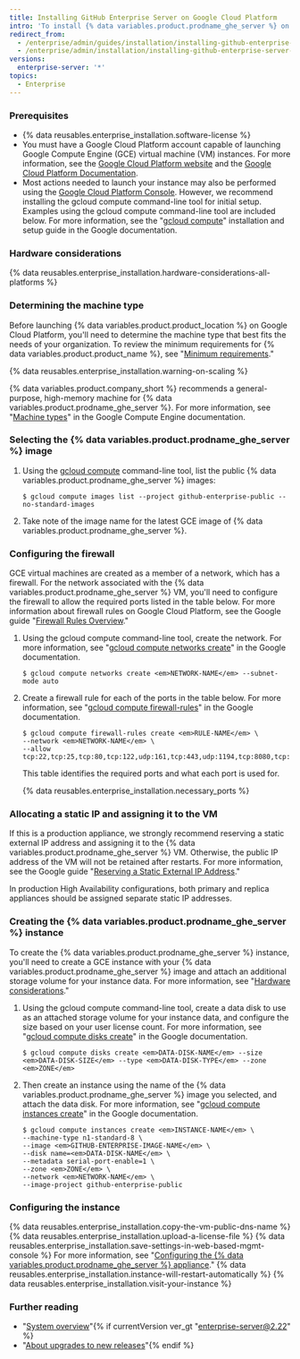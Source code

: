 ```yaml
---
title: Installing GitHub Enterprise Server on Google Cloud Platform
intro: 'To install {% data variables.product.prodname_ghe_server %} on Google Cloud Platform, you must deploy onto a supported machine type and use a persistent standard disk or a persistent SSD.'
redirect_from:
  - /enterprise/admin/guides/installation/installing-github-enterprise-on-google-cloud-platform/
  - /enterprise/admin/installation/installing-github-enterprise-server-on-google-cloud-platform
versions:
  enterprise-server: '*'
topics:
  - Enterprise
---
```


### Prerequisites

- {% data reusables.enterprise_installation.software-license %}
- You must have a Google Cloud Platform account capable of launching Google Compute Engine (GCE) virtual machine (VM) instances. For more information, see the [Google Cloud Platform website](https://cloud.google.com/) and the [Google Cloud Platform Documentation](https://cloud.google.com/docs/).
- Most actions needed to launch your instance may also be performed using the [Google Cloud Platform Console](https://cloud.google.com/compute/docs/console). However, we recommend installing the gcloud compute command-line tool for initial setup. Examples using the gcloud compute command-line tool are included below. For more information, see the "[gcloud compute](https://cloud.google.com/compute/docs/gcloud-compute/)" installation and setup guide in the Google documentation.

### Hardware considerations

{% data reusables.enterprise_installation.hardware-considerations-all-platforms %}

### Determining the machine type

Before launching {% data variables.product.product_location %} on Google Cloud Platform, you'll need to determine the machine type that best fits the needs of your organization. To review the minimum requirements for {% data variables.product.product_name %}, see "[Minimum requirements](#minimum-requirements)."

{% data reusables.enterprise_installation.warning-on-scaling %}

{% data variables.product.company_short %} recommends a general-purpose, high-memory machine for {% data variables.product.prodname_ghe_server %}. For more information, see "[Machine types](https://cloud.google.com/compute/docs/machine-types#n2_high-memory_machine_types)" in the Google Compute Engine documentation.

### Selecting the {% data variables.product.prodname_ghe_server %} image

1. Using the [gcloud compute](https://cloud.google.com/compute/docs/gcloud-compute/) command-line tool, list the public {% data variables.product.prodname_ghe_server %} images:
   ```shell
   $ gcloud compute images list --project github-enterprise-public --no-standard-images
   ```

2. Take note of the image name for the latest GCE image of  {% data variables.product.prodname_ghe_server %}.

### Configuring the firewall

GCE virtual machines are created as a member of a network, which has a firewall. For the network associated with the {% data variables.product.prodname_ghe_server %} VM, you'll need to configure the firewall to allow the required ports listed in the table below. For more information about firewall rules on Google Cloud Platform, see the Google guide "[Firewall Rules Overview](https://cloud.google.com/vpc/docs/firewalls)."

1. Using the gcloud compute command-line tool, create the network. For more information, see "[gcloud compute networks create](https://cloud.google.com/sdk/gcloud/reference/compute/networks/create)" in the Google documentation.
   ```shell
   $ gcloud compute networks create <em>NETWORK-NAME</em> --subnet-mode auto
   ```
2. Create a firewall rule for each of the ports in the table below. For more information, see "[gcloud compute firewall-rules](https://cloud.google.com/sdk/gcloud/reference/compute/firewall-rules/)" in the Google documentation.
   ```shell
   $ gcloud compute firewall-rules create <em>RULE-NAME</em> \
   --network <em>NETWORK-NAME</em> \
   --allow tcp:22,tcp:25,tcp:80,tcp:122,udp:161,tcp:443,udp:1194,tcp:8080,tcp:8443,tcp:9418,icmp
   ```
   This table identifies the required ports and what each port is used for.

   {% data reusables.enterprise_installation.necessary_ports %}

### Allocating a static IP and assigning it to the VM

If this is a production appliance, we strongly recommend reserving a static external IP address and assigning it to the {% data variables.product.prodname_ghe_server %} VM. Otherwise, the public IP address of the VM will not be retained after restarts. For more information, see the Google guide "[Reserving a Static External IP Address](https://cloud.google.com/compute/docs/configure-instance-ip-addresses)."

In production High Availability configurations, both primary and replica appliances should be assigned separate static IP addresses.

### Creating the {% data variables.product.prodname_ghe_server %} instance

To create the {% data variables.product.prodname_ghe_server %} instance, you'll need to create a GCE instance with your {% data variables.product.prodname_ghe_server %} image and attach an additional storage volume for your instance data. For more information, see "[Hardware considerations](#hardware-considerations)."

1. Using the gcloud compute command-line tool, create a data disk to use as an attached storage volume for your instance data, and configure the size based on your user license count. For more information, see "[gcloud compute disks create](https://cloud.google.com/sdk/gcloud/reference/compute/disks/create)" in the Google documentation.
   ```shell
   $ gcloud compute disks create <em>DATA-DISK-NAME</em> --size <em>DATA-DISK-SIZE</em> --type <em>DATA-DISK-TYPE</em> --zone <em>ZONE</em>
   ```

2. Then create an instance using the name of the {% data variables.product.prodname_ghe_server %} image you selected, and attach the data disk. For more information, see "[gcloud compute instances create](https://cloud.google.com/sdk/gcloud/reference/compute/instances/create)" in the Google documentation.
   ```shell
   $ gcloud compute instances create <em>INSTANCE-NAME</em> \
   --machine-type n1-standard-8 \
   --image <em>GITHUB-ENTERPRISE-IMAGE-NAME</em> \
   --disk name=<em>DATA-DISK-NAME</em> \
   --metadata serial-port-enable=1 \
   --zone <em>ZONE</em> \
   --network <em>NETWORK-NAME</em> \
   --image-project github-enterprise-public
   ```

### Configuring the instance

{% data reusables.enterprise_installation.copy-the-vm-public-dns-name %}
{% data reusables.enterprise_installation.upload-a-license-file %}
{% data reusables.enterprise_installation.save-settings-in-web-based-mgmt-console %} For more information, see "[Configuring the {% data variables.product.prodname_ghe_server %} appliance](/enterprise/admin/guides/installation/configuring-the-github-enterprise-server-appliance)."
{% data reusables.enterprise_installation.instance-will-restart-automatically %}
{% data reusables.enterprise_installation.visit-your-instance %}

### Further reading

- "[System overview](/enterprise/admin/guides/installation/system-overview)"{% if currentVersion ver_gt "enterprise-server@2.22" %}
- "[About upgrades to new releases](/admin/overview/about-upgrades-to-new-releases)"{% endif %}
